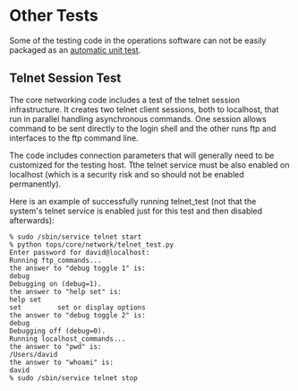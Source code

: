 # Other Tests #

Some of the testing code in the operations software can not be easily packaged as an [automatic unit test](UnitTests.md).

## Telnet Session Test ##

The core networking code includes a test of the telnet session infrastructure. It creates two telnet client sessions, both to localhost, that run in parallel handling asynchronous commands. One session allows command to
be sent directly to the login shell and the other runs ftp and interfaces to the ftp command line.

The code includes connection parameters that will generally need to be customized for the testing host. Tthe telnet service must be also enabled on localhost (which is a security risk and so should not be enabled permanently).

Here is an example of successfully running telnet\_test (not that the system's telnet service is enabled just for this test and then disabled afterwards):
```
% sudo /sbin/service telnet start
% python tops/core/network/telnet_test.py
Enter password for david@localhost: 
Running ftp_commands...
the answer to "debug toggle 1" is:
debug
Debugging on (debug=1).
the answer to "help set" is:
help set
set        	set or display options
the answer to "debug toggle 2" is:
debug
Debugging off (debug=0).
Running localhost_commands...
the answer to "pwd" is:
/Users/david
the answer to "whoami" is:
david
% sudo /sbin/service telnet stop
```